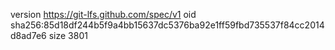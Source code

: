 version https://git-lfs.github.com/spec/v1
oid sha256:85d18df244b5f9a4bb15637dc5376ba92e1ff59fbd735537f84cc2014d8ad7e6
size 3801
